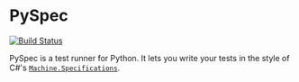 PySpec
======

[![Build Status](https://travis-ci.org/benjamin-hodgson/PySpec.png?branch=master)](https://travis-ci.org/benjamin-hodgson/PySpec)

PySpec is a test runner for Python. It lets you write your tests in the style of C#'s
[`Machine.Specifications`](https://github.com/machine/machine.specifications).
